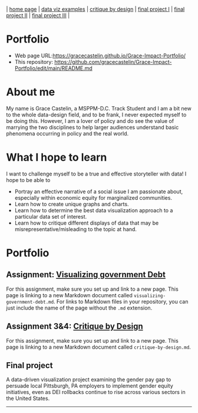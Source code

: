 | [home page](https://cmustudent.github.io/tswd-portfolio-templates/) | [data viz examples](dataviz-examples) | [critique by design](critique-by-design) | [final project I](final-project-part-one) | [final project II](final-project-part-two) | [final project III](final-project-part-three) |


# Portfolio
- Web page URL:https://gracecastelin.github.io/Grace-Impact-Portfolio/
- This repository: https://github.com/gracecastelin/Grace-Impact-Portfolio/edit/main/README.md

# About me
My name is Grace Castelin, a MSPPM-D.C. Track Student and I am a bit new to the whole data-design field, and to be frank, I never expected myself to be doing this. However, I am a lover of policy and do see the value of marrying the two disciplines to help larger audiences understand basic phenomena occurring in policy and the real world. 

# What I hope to learn
I want to challenge myself to be a true and effective storyteller with data! I hope to be able to 

- Portray an effective narrative of a social issue I am passionate about, especially within economic equity for marginalized communities. 
- Learn how to create unique graphs and charts.
- Learn how to determine the best data visualization approach to a particular data  set of interest.  
- Learn how to critique different displays of data that may be misrepresentative/misleading to the topic at hand. 

# Portfolio

## Assignment: [Visualizing government Debt](visualizing-government-debt)
For this assignment, make sure you set up and link to a new page.  This page is linking to a new Markdown document called `visualizing-government-debt.md`.  For links to Markdown files in your repository, you can just include the name of the page without the `.md` extension. 

## Assignment 3&4: [Critique by Design](critique-by-design)
For this assignment, make sure you set up and link to a new page.  This page is linking to a new Markdown document called `critique-by-design.md`.  

## Final project
A data-driven visualization project examining the gender pay gap to persuade local Pittsburgh, PA employers to implement gender equity initiatives, even as DEI rollbacks continue to rise across various sectors in the United States.


---

